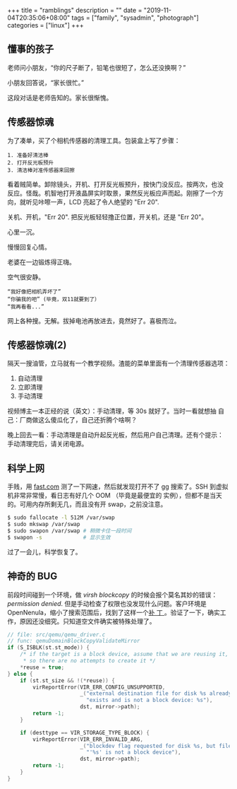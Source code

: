 +++
title = "ramblings"
description = ""
date = "2019-11-04T20:35:06+08:00"
tags = ["family", "sysadmin", "photograph"]
categories = ["linux"]
+++

## 懂事的孩子

老师问小朋友，“你的尺子断了，铅笔也很短了，怎么还没换啊？” 

小朋友回答说，“家长很忙。”

这段对话是老师告知的。家长很惭愧。

## 传感器惊魂

为了凑单，买了个相机传感器的清理工具。包装盒上写了步骤：

~~~
1. 准备好清洁棒
2. 打开反光板预升
3. 清洁棒对准传感器来回擦
~~~

看着贼简单。卸除镜头，开机、打开反光板预升，按快门没反应。按两次，也没
反应。怪哉。机智地打开液晶屏实时取景，果然反光板应声而起。刚擦了一个方
向，就听见咔嚓一声，LCD 亮起了令人绝望的 "Err 20".

关机、开机，"Err 20". 把反光板轻轻撸正位置，开关机，还是 "Err 20"。

心里一沉。

慢慢回复心情。

老婆在一边锻炼得正嗨。

空气很安静。

~~~
“我好像把相机弄坏了”
“你骗我的吧” (毕竟，双11就要到了）
“我再看看...”
~~~

网上各种搜。无解。拔掉电池再放进去，竟然好了。喜极而泣。

## 传感器惊魂(2)

隔天一搜油管，立马就有一个教学视频。渣能的菜单里面有一个清理传感器选项：

1. 自动清理
2. 立即清理
3. 手动清理

视频博主一本正经的说（英文）：手动清理，等 30s 就好了。当时一看就想抽
自己：厂商做这么傻瓜化了，自己还折腾个啥啊？

晚上回去一看：手动清理是自动升起反光板，然后用户自己清理。还有个提示：
手动清理完后，请关闭电源。

## 科学上网

手贱，用 [fast.com](https://fast.com) 测了一下网速，然后就发现打开不了
gg 搜索了。SSH 到虚拟机非常非常慢，看日志有好几个 OOM （毕竟是最便宜的
实例），但都不是当天的。可用内存所剩无几，而且没有开 swap，之前没注意。

~~~sh
$ sudo fallocate -l 512M /var/swap
$ sudo mkswap /var/swap
$ sudo swapon /var/swap # 稍微卡住一段时间
$ swapon -s             # 显示生效
~~~

过了一会儿，科学恢复了。

## 神奇的 BUG

前段时间碰到一个环境，做 _virsh blockcopy_ 的时候会报个莫名其妙的错误：
_permission denied_. 但是手动检查了权限也没发现什么问题。客户环境是
OpenNenula，缩小了搜索范围后，找到了这样一个[补
丁
](https://github.com/OpenNebula/one/pull/2701/commits/6ed0de0438139d34b69732bb4f4ab13a9e9aaa0b)
。验证了一下，确实工作，原因还没细究。只知道空文件确实被特殊处理了。

~~~c
// file: src/qemu/qemu_driver.c
// func: qemuDomainBlockCopyValidateMirror
if (S_ISBLK(st.st_mode)) {
    /* if the target is a block device, assume that we are reusing it,
     * so there are no attempts to create it */
    *reuse = true;
} else {
    if (st.st_size && !(*reuse)) {
        virReportError(VIR_ERR_CONFIG_UNSUPPORTED,
                       _("external destination file for disk %s already "
                         "exists and is not a block device: %s"),
                       dst, mirror->path);
        return -1;
    }

    if (desttype == VIR_STORAGE_TYPE_BLOCK) {
        virReportError(VIR_ERR_INVALID_ARG,
                       _("blockdev flag requested for disk %s, but file "
                         "'%s' is not a block device"),
                       dst, mirror->path);
        return -1;
    }
}
~~~
